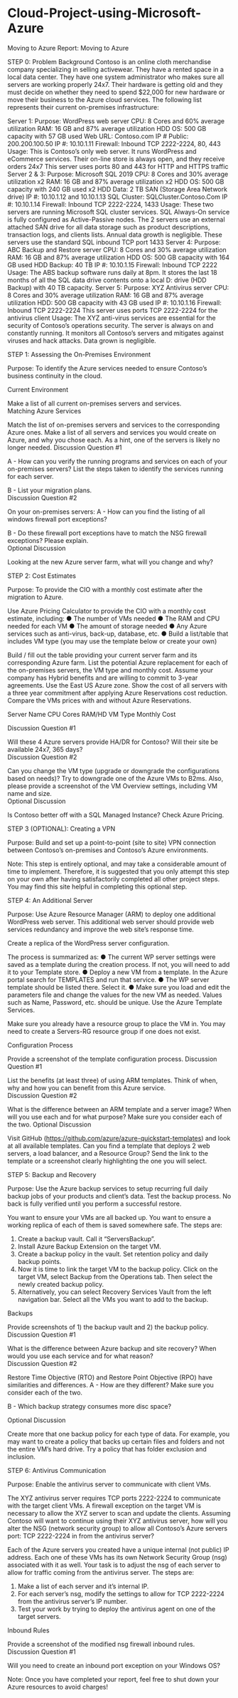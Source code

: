 # Cloud-Project-using-Microsoft-Azure
Moving to Azure
Report: Moving to Azure
 

 STEP 0:  Problem Background
Contoso is an online cloth merchandise company specializing in selling activewear. They have a rented space in a local data center. They have one system administrator who makes sure all servers are working properly 24x7. Their hardware is getting old and they must decide on whether they need to spend $22,000 for new hardware or move their business to the Azure cloud services.  The following list represents their current on-premises infrastructure:

Server 1: 	Purpose: WordPress web server
CPU: 8 Cores and 60% average utilization
RAM: 16 GB and 87% average utilization
HDD OS: 500 GB capacity with 57 GB used 
Web URL: Contoso.com
IP # Public: 200.200.100.50
IP #: 10.10.1.11 
Firewall: Inbound TCP 2222-2224, 80, 443
Usage: This is Contoso’s only web server. It runs WordPress and eCommerce services. Their on-line store is always open, and they receive orders 24x7
This server uses ports 80 and 443 for HTTP and HTTPS traffic
Server 2 & 3: 	Purpose: Microsoft SQL 2019
CPU: 8 Cores and 30% average utilization x2
RAM: 16 GB and 87% average utilization x2
HDD OS: 500 GB capacity with 240 GB used x2
HDD Data: 2 TB SAN (Storage Area Network drive)
IP #: 10.10.1.12 and 10.10.1.13
SQL Cluster: SQLCluster.Contoso.Com
IP #: 10.10.1.14
Firewall: Inbound TCP 2222-2224, 1433
Usage: These two servers are running Microsoft SQL cluster services. SQL Always-On service is fully configured as Active-Passive nodes. The 2 servers use an external attached SAN drive for all data storage such as product descriptions, transaction logs, and clients lists. Annual data growth is negligible. 
These servers use the standard SQL inbound TCP port 1433
Server 4:	Purpose: ABC Backup and Restore server
CPU: 8 Cores and 30% average utilization
RAM: 16 GB and 87% average utilization
HDD OS: 500 GB capacity with 164 GB used
HDD Backup: 40 TB
IP #: 10.10.1.15
Firewall: Inbound TCP 2222
Usage: The ABS backup software runs daily at 8pm. It stores the last 18 months of all the SQL data drive contents onto a local D: drive (HDD Backup) with 40 TB capacity. 
Server 5:	Purpose: XYZ Antivirus server
CPU: 8 Cores and 30% average utilization
RAM: 16 GB and 87% average utilization
HDD: 500 GB capacity with 43 GB used 
IP #: 10.10.1.16
Firewall: Inbound TCP 2222-2224
This server uses ports TCP 2222-2224 for the antivirus client
Usage: The XYZ anti-virus services are essential for the security of Contoso’s operations security. The server is always on and constantly running. It monitors all Contoso’s servers and mitigates against viruses and hack attacks. Data grown is negligible.  


 STEP 1:  Assessing the On-Premises Environment

Purpose: To identify the Azure services needed to ensure Contoso’s business continuity in the cloud.

Current Environment

Make a list of all current on-premises servers and services.	
Matching Azure Services

Match the list of on-premises servers and services to the corresponding Azure ones.	Make a list of all servers and services you would create on Azure, and why you chose each. As a hint, one of the servers is likely no longer needed.
Discussion Question #1

A - How can you verify the running programs and services on each of your on-premises servers? List the steps taken to identify the services running for each server.

B - List your migration plans.	
Discussion Question #2

On your on-premises servers:
A - How can you find the listing of all windows firewall port exceptions? 

B - Do these firewall port exceptions have to match the NSG firewall exceptions? Please explain.	
Optional Discussion

Looking at the new Azure server farm, what will you change and why? 	


 STEP 2:  Cost Estimates

Purpose: To provide the CIO with a monthly cost estimate after the migration to Azure.

Use Azure Pricing Calculator to provide the CIO with a monthly cost estimate, including:
●	The number of VMs needed
●	The RAM and CPU needed for each VM
●	The amount of storage needed
●	Any Azure services such as anti-virus, back-up, database, etc.
●	Build a list/table that includes VM type (you may use the template below or create your own)

Build / fill out the table providing your current server farm and its corresponding Azure farm. List the potential Azure replacement for each of the on-premises servers, the VM type and monthly cost. Assume your company has Hybrid benefits and are willing to commit to 3-year agreements. Use the East US Azure zone. Show the cost of all servers with a three year commitment after applying Azure Reservations cost reduction. Compare the VMs prices with and without Azure Reservations. 



Server Name	CPU Cores	RAM/HD	VM Type	Monthly Cost
				
				
				
				
				



Discussion Question #1

Will these 4 Azure servers provide HA/DR for Contoso? Will their site be available 24x7, 365 days?	
Discussion Question #2

Can you change the VM type (upgrade or downgrade the configurations based on needs)? Try to downgrade one of the Azure VMs to B2ms. Also, please provide a screenshot of the VM Overview settings, including VM name and size.	
Optional Discussion

Is Contoso better off with a SQL Managed Instance? Check Azure Pricing.	


 STEP 3 (OPTIONAL):  Creating a VPN

Purpose: Build and set up a point-to-point (site to site) VPN connection between Contoso’s on-premises and Contoso’s Azure environments.

Note: This step is entirely optional, and may take a considerable amount of time to implement. Therefore, it is suggested that you only attempt this step on your own after having satisfactorily completed all other project steps. You may find this site helpful in completing this optional step.

 STEP 4:  An Additional Server

Purpose: Use Azure Resource Manager (ARM) to deploy one additional WordPress web server. This additional web server should provide web services redundancy and improve the web site’s response time.

Create a replica of the WordPress server configuration.

The process is summarized as:
●	The current WP server settings were saved as a template during the creation process. If not, you will need to add it to your Template store. 
●	Deploy a new VM from a template. In the Azure portal search for TEMPLATES and run that service. 
●	The WP server template should be listed there.  Select it. 
●	Make sure you load and edit the parameters file and change the values for the new VM as needed. Values such as Name, Password, etc. should be unique. Use the Azure Template Services.

Make sure you already have a resource group to place the VM in. You may need to create a Servers-RG resource group if one does not exist.

Configuration Process

Provide a screenshot of the template configuration process.	
Discussion Question #1

List the benefits (at least three) of using ARM templates. Think of when, why and how you can benefit from this Azure service.	
Discussion Question #2

What is the difference between an ARM template and a server image? When will you use each and for what purpose? Make sure you consider each of the two.	
Optional Discussion

Visit GitHub (https://github.com/azure/azure-quickstart-templates) and look at all available templates. Can you find a template that deploys 2 web servers, a load balancer, and a Resource Group? Send the link to the template or a screenshot clearly highlighting the one you will select.	


 STEP 5:  Backup and Recovery

Purpose: Use the Azure backup services to setup recurring full daily backup jobs of your products and client’s data. Test the backup process. No back is fully verified until you perform a successful restore.

You want to ensure your VMs are all backed up. You want to ensure a working replica of each of them is saved somewhere safe. The steps are:
1.	Create a backup vault. Call it “ServersBackup”.
2.	Install Azure Backup Extension on the target VM.
3.	Create a backup policy in the vault. Set retention policy and daily backup points. 
4.	Now it is time to link the target VM to the backup policy. Click on the target VM, select Backup from the Operations tab. Then select the newly created backup policy.
5.	Alternatively, you can select Recovery Services Vault from the left navigation bar. Select all the VMs you want to add to the backup.


Backups

Provide screenshots of 1) the backup vault and 2) the backup policy. 	
Discussion Question #1

What is the difference between Azure backup and site recovery? When would you use each service and for what reason? 	
Discussion Question #2

Restore Time Objective (RTO) and
Restore Point Objective (RPO) have
similarities and differences. 
A - How are they different? Make sure you consider each of the two.

B - Which backup strategy consumes more disc space?
	
Optional Discussion

Create more that one backup policy for each type of data. For example, you may want to create a policy that backs up certain files and folders and not the entire VM’s hard drive. Try a policy that has folder exclusion and inclusion. 	


 STEP 6:  Antivirus Communication

Purpose: Enable the antivirus server to communicate with client VMs.

The XYZ antivirus server requires TCP ports 2222-2224 to communicate with the target client VMs. A firewall exception on the target VM is necessary to allow the XYZ server to scan and update the clients. Assuming Contoso will want to continue using their XYZ antivirus server, how will you alter the NSG (network security group) to allow all Contoso’s Azure servers port: TCP 2222-2224 in from the
antivirus server?

Each of the Azure servers you created have a unique internal (not public) IP address. Each one of these VMs has its own Network Security Group (nsg) associated with it as well. Your task is to adjust the nsg of each server to allow for traffic coming from the antivirus server. The steps are:

1.	Make a list of each server and it’s internal IP.
2.	For each server’s nsg, modify the settings to allow for TCP 2222-2224 from the antivirus server’s IP number. 
3.	Test your work by trying to deploy the antivirus agent on one of the target servers.

Inbound Rules

Provide a screenshot of the modified nsg firewall inbound rules.	
Discussion Question #1

Will you need to create an inbound port exception on your Windows OS?	



Note: Once you have completed your report, feel free to shut down your Azure resources to avoid charges!
